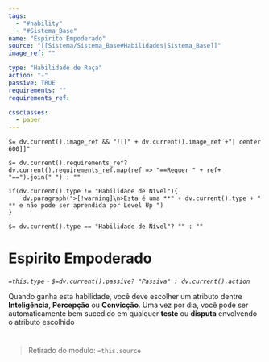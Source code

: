 ```yaml
---
tags:
  - "#hability"
  - "#Sistema_Base"
name: "Espirito Empoderado"
source: "[[Sistema/Sistema_Base#Habilidades|Sistema_Base]]"
image_ref: ""

type: "Habilidade de Raça"
action: "-"
passive: TRUE
requirements: ""
requirements_ref:  

cssclasses:
  - paper
---
```

`$= dv.current().image_ref && "![[" + dv.current().image_ref +"| center 600]]"`


`$= dv.current().requirements_ref? dv.current().requirements_ref.map(ref => "==Requer " + ref+ "==").join(" ") : ""`

```dataviewjs
if(dv.current().type != "Habilidade de Nível"){
	dv.paragraph(">[!warning]\n>Esta é uma **" + dv.current().type + " ** e não pode ser aprendida por Level Up ")
}
```


`$= dv.current().type == "Habilidade de Nível"? "" : ""`
# Espirito Empoderado
*`=this.type` - `$=dv.current().passive? "Passiva" : dv.current().action`*

Quando ganha esta habilidade, você deve escolher um atributo dentre **Inteligência**, **Percepção** ou **Convicção**. Uma vez por dia, você pode ser automaticamente bem sucedido em qualquer **teste** ou **disputa** envolvendo o atributo escolhido


#
> Retirado do modulo: `=this.source`